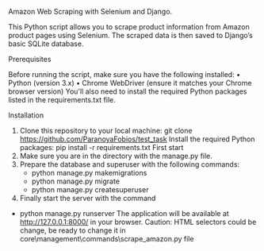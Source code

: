 Amazon Web Scraping with Selenium and Django.

This Python script allows you to scrape product information from Amazon product pages using Selenium. The scraped data is then saved to Django’s basic SQLite database.

Prerequisites

Before running the script, make sure you have the following installed:
•	Python (version 3.x)
•	Chrome WebDriver (ensure it matches your Chrome browser version)
You'll also need to install the required Python packages listed in the requirements.txt file.

Installation

1.	Clone this repository to your local machine:
git clone https://github.com/ParanoyaFobios/test_task
Install the required Python packages:
pip install -r requirements.txt
First start
1.	Make sure you are in the directory with the manage.py file.
2.	Prepare the database and superuser with the following commands:
	- python manage.py makemigrations
	- python manage.py migrate
	- python manage.py createsuperuser
3.	Finally start the server with the command
  -	python manage.py runserver
The application will be available at http://127.0.0.1:8000/ in your browser.
Caution: HTML selectors could be change, be ready to change it in core\management\commands\scrape_amazon.py file
